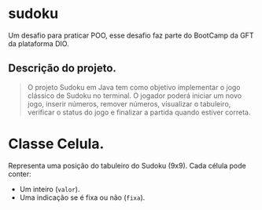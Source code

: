 # sudoku
Um desafio para praticar POO, esse desafio faz parte do BootCamp da GFT da plataforma DIO.

## Descrição do projeto.
> O projeto Sudoku em Java tem como objetivo implementar o jogo clássico de Sudoku no terminal. O jogador poderá iniciar um novo jogo, inserir números, remover números, visualizar o tabuleiro, verificar o status do jogo e finalizar a partida quando estiver correta.

# Classe Celula.
Representa uma posição do tabuleiro do Sudoku (9x9).
Cada célula pode conter:
* Um  inteiro (`valor`).
* Uma indicação se é fixa ou não (`fixa`).
